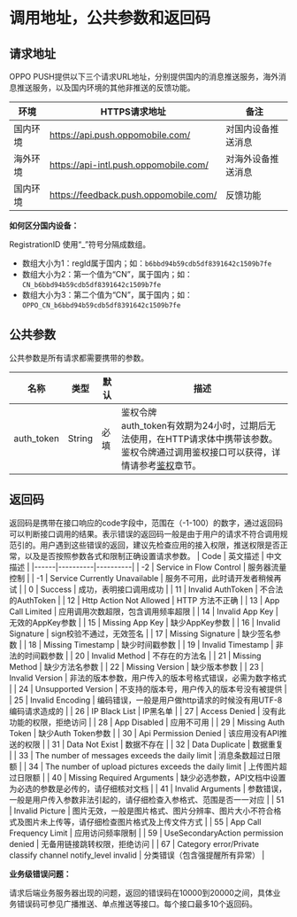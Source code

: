 # 调用地址，公共参数和返回码

## 请求地址

OPPO PUSH提供以下三个请求URL地址，分别提供国内的消息推送服务，海外消息推送服务，以及国内环境的其他非推送的反馈功能。

| 环境 | HTTPS请求地址 | 备注 |
|------|---------------|------|
| 国内环境 | https://api.push.oppomobile.com/ | 对国内设备推送消息 |
| 海外环境 | https://api-intl.push.oppomobile.com/ | 对海外设备推送消息 |
| 国内环境 | https://feedback.push.oppomobile.com/ | 反馈功能 |

**如何区分国内设备：**

RegistrationID 使用“_”符号分隔成数组。

- 数组大小为1：regId属于国内；如：`b6bbd94b59cdb5df8391642c1509b7fe`
- 数组大小为2：第一个值为“CN”，属于国内；如：`CN_b6bbd94b59cdb5df8391642c1509b7fe`
- 数组大小为3：第二个值为“CN”，属于国内；如：`OPPO_CN_b6bbd94b59cdb5df8391642c1509b7fe`
## 公共参数

公共参数是所有请求都需要携带的参数。

| 名称 | 类型 | 默认 | 描述 |
|------|------|------|------|
| auth_token | String | 必填 | 鉴权令牌<br>auth_token有效期为24小时，过期后无法使用，在HTTP请求体中携带该参数。鉴权令牌通过调用鉴权接口可以获得，详情请参考[鉴权](/new/developmentDoc/info?id=11234)章节。 |
## 返回码

返回码是携带在接口响应的code字段中，范围在（-1-100）的数字，通过返回码可以判断接口调用的结果。表示错误的返回码一般是由于用户的请求不符合调用规范引的。用户遇到这些错误的返回，建议先检查应用的接入权限，推送权限是否正常，以及是否按照参数各式和限制正确设置请求参数。
| Code | 英文描述 | 中文描述 |
|------|----------|----------|
| -2 | Service in Flow Control | 服务器流量控制 |
| -1 | Service Currently Unavailable | 服务不可用，此时请开发者稍候再试 |
| 0 | Success | 成功，表明接口调用成功 |
| 11 | Invalid AuthToken | 不合法的AuthToken |
| 12 | Http Action Not Allowed | HTTP 方法不正确 |
| 13 | App Call Limited | 应用调用次数超限，包含调用频率超限 |
| 14 | Invalid App Key | 无效的AppKey参数 |
| 15 | Missing App Key | 缺少AppKey参数 |
| 16 | Invalid Signature | sign校验不通过，无效签名 |
| 17 | Missing Signature | 缺少签名参数 |
| 18 | Missing Timestamp | 缺少时间戳参数 |
| 19 | Invalid Timestamp | 非法的时间戳参数 |
| 20 | Invalid Method | 不存在的方法名 |
| 21 | Missing Method | 缺少方法名参数 |
| 22 | Missing Version | 缺少版本参数 |
| 23 | Invalid Version | 非法的版本参数，用户传入的版本号格式错误，必需为数字格式 |
| 24 | Unsupported Version | 不支持的版本号，用户传入的版本号没有被提供 |
| 25 | Invalid Encoding | 编码错误，一般是用户做http请求的时候没有用UTF-8编码请求造成的 |
| 26 | IP Black List | IP黑名单 |
| 27 | Access Denied | 没有此功能的权限，拒绝访问 |
| 28 | App Disabled | 应用不可用 |
| 29 | Missing Auth Token | 缺少Auth Token参数 |
| 30 | Api Permission Denied | 该应用没有API推送的权限 |
| 31 | Data Not Exist | 数据不存在 |
| 32 | Data Duplicate | 数据重复 |
| 33 | The number of messages exceeds the daily limit | 消息条数超过日限额 |
| 34 | The number of upload pictures exceeds the daily limit | 上传图片超过日限额 |
| 40 | Missing Required Arguments | 缺少必选参数，API文档中设置为必选的参数是必传的，请仔细核对文档 |
| 41 | Invalid Arguments | 参数错误，一般是用户传入参数非法引起的，请仔细检查入参格式、范围是否一一对应 |
| 51 | Invalid Picture | 图片无效，一般是图片格式、图片分辨率、图片大小不符合格式及图片未上传等，请仔细检查图片格式及上传文件方式 |
| 55 | App Call Frequency Limit | 应用访问频率限制 |
| 59 | UseSecondaryAction permission denied | 无备用链接跳转权限，拒绝访问 |
| 67 | Category error/Private classify channel notify_level invalid | 分类错误（包含强提醒所有异常） |

**业务级错误问题：**

请求后端业务服务器出现的问题，返回的错误码在10000到20000之间，具体业务错误码可参见广播推送、单点推送等接口。每个接口最多10个返回码。